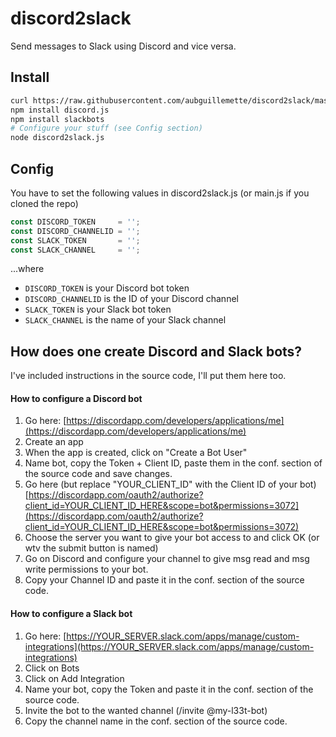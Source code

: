 # discord2slack
Send messages to Slack using Discord and vice versa.

## Install
```sh
curl https://raw.githubusercontent.com/aubguillemette/discord2slack/master/discord2slack.js -o discord2slack.js
npm install discord.js
npm install slackbots
# Configure your stuff (see Config section)
node discord2slack.js
```

## Config
You have to set the following values in discord2slack.js (or main.js if you cloned the repo)
```javascript
const DISCORD_TOKEN     = '';
const DISCORD_CHANNELID = '';
const SLACK_TOKEN       = '';
const SLACK_CHANNEL     = '';
```
...where
- `DISCORD_TOKEN` is your Discord bot token
- `DISCORD_CHANNELID` is the ID of your Discord channel
- `SLACK_TOKEN` is your Slack bot token
- `SLACK_CHANNEL` is the name of your Slack channel

## How does one create Discord and Slack bots?
I've included instructions in the source code, I'll put them here too.

#### How to configure a Discord bot
1. Go here: [https://discordapp.com/developers/applications/me](https://discordapp.com/developers/applications/me)
2. Create an app
3. When the app is created, click on "Create a Bot User"
4. Name bot, copy the Token + Client ID, paste them in the conf. section of the source code and save changes.
5. Go here (but replace "YOUR_CLIENT_ID" with the Client ID of your bot) [https://discordapp.com/oauth2/authorize?client_id=YOUR_CLIENT_ID_HERE&scope=bot&permissions=3072](https://discordapp.com/oauth2/authorize?client_id=YOUR_CLIENT_ID_HERE&scope=bot&permissions=3072)
6. Choose the server you want to give your bot access to and click OK (or wtv the submit button is named)
7. Go on Discord and configure your channel to give msg read and msg write permissions to your bot.
8. Copy your Channel ID and paste it in the conf. section of the source code.

#### How to configure a Slack bot
1. Go here: [https://YOUR_SERVER.slack.com/apps/manage/custom-integrations](https://YOUR_SERVER.slack.com/apps/manage/custom-integrations)
2. Click on Bots
3. Click on Add Integration
4. Name your bot, copy the Token and paste it in the conf. section of the source code.
5. Invite the bot to the wanted channel (/invite @my-l33t-bot)
6. Copy the channel name in the conf. section of the source code.
